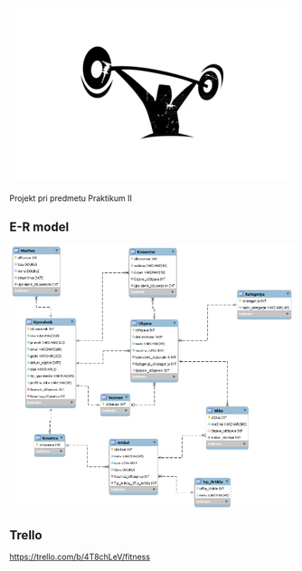 # ![logo](https://github.com/KitekMaja/PRK_2_Fitness/blob/master/Slike/gym-logo.jpg)
Projekt pri predmetu Praktikum II

## E-R model
![er_model](https://github.com/KitekMaja/PRK_2_Fitness/blob/master/ER-diagram.png)

## Trello

https://trello.com/b/4T8chLeV/fitness
